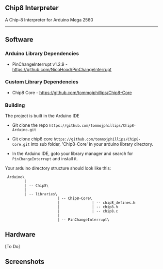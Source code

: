 ## Chip8 Interpreter

A Chip-8 Interpreter for Arduino Mega 2560

---

## Software

### Arduino Library Dependencies
  - PinChangeInterrupt v1.2.9 - https://github.com/NicoHood/PinChangeInterrupt

### Custom Library Dependencies
  - Chip8 Core - https://github.com/tommojphillips/Chip8-Core

  ### Building
 The project is built in the Arduino IDE

 - Git clone the repo `https://github.com/tommojphillips/Chip8-Arduino.git`
 - Git clone chip8 core `https://github.com/tommojphillips/Chip8-Core.git` into  sub folder, 'Chip8-Core' in your arduino library directory.

 - In the Arduino IDE, goto your library manager and search for `PinChangeInterrupt` and install it.

Your arduino directory structure should look like this:

```
 Arduino\
         |
         | -- Chip8\
         |
         | -- libraries\
                        | -- Chip8-Core\
                        |               | -- chip8_defines.h
                        |               | -- chip8.h
                        |               | -- chip8.c
                        |                
                        | -- PinChangeInterrupt\

```

## Hardware
 [To Do]

## Screenshots